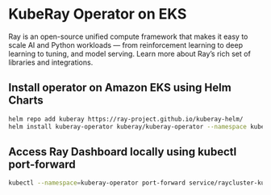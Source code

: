 # KubeRay Operator on EKS

Ray is an open-source unified compute framework that makes it easy to scale AI and Python workloads — from reinforcement learning to deep learning to tuning, and model serving. Learn more about Ray’s rich set of libraries and integrations.

## Install operator on Amazon EKS using Helm Charts

```bash
helm repo add kuberay https://ray-project.github.io/kuberay-helm/
helm install kuberay-operator kuberay/kuberay-operator --namespace kuberay --version 0.5.0 --create-namespace
```

## Access Ray Dashboard locally using kubectl port-forward

```bash
kubectl --namespace=kuberay-operator port-forward service/raycluster-kuberay-head-svc 8265:8265
```